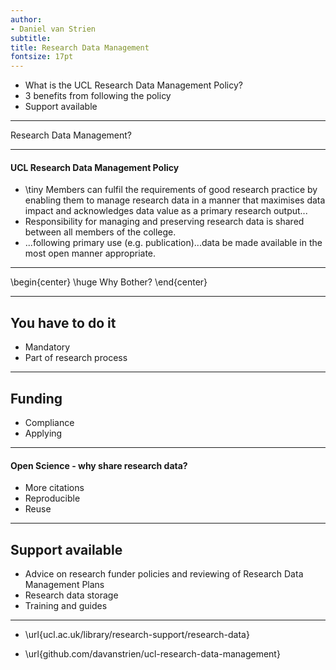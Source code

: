 ```yaml
---
author:
- Daniel van Strien 
subtitle: 
title: Research Data Management 
fontsize: 17pt
---
```


* What is the UCL Research Data Management Policy?
* 3 benefits from following the policy
* Support available 

---

Research Data Management?

---

#### UCL Research Data Management Policy 


* \tiny Members can fulfil the requirements of good research practice by enabling them to manage research data in a manner that maximises data impact and acknowledges data value as a primary research output... 
* Responsibility for managing and preserving research data is shared between all members of the college. 
* ...following primary use (e.g. publication)...data be made available in the most open manner appropriate. 


---

\begin{center}
\huge Why Bother?
\end{center}

---

## You have to do it

* Mandatory
* Part of research process 

---

## Funding

* Compliance
* Applying

---

#### Open Science - why share research data?

* More citations
* Reproducible 
* Reuse 

---

## Support available

* Advice on research funder policies and reviewing of Research Data Management Plans
* Research data storage
* Training and guides 

---

* \url{ucl.ac.uk/library/research-support/research-data}

* \url{github.com/davanstrien/ucl-research-data-management}


